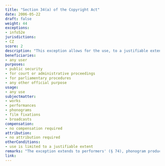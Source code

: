 ```yaml
---
title: "Section 34(a) of the Copyright Act"
date: 2006-05-22 
draft: false
weight: 44
exceptions:
- info52e
jurisdictions:
- CZ
score: 2
description: "This exception allows for the use, to a justifiable extent, of a work on the basis of law for purposes of public security, for court or administrative proceedings or for any other official purpose, or for parliamentary procedures and for taking minutes thereof." 
beneficiaries:
- any user
purposes: 
- public security
- for court or administrative proceedings 
- for parliamentary procedures
- any other official purpose
usage:
- any use
subjectmatter:
- works
- performances
- phonograms
- film fixations
- broadcasts
compensation:
- no compensation required
attribution: 
- no attribution required
otherConditions: 
- use is limited to a justifiable extent
remarks: "The exception extends to performers' (§ 74), phonogram producers' (§ 78), film producers' (§ 82) and broadcasters' rights (§ 86)."
link: 
---
```

